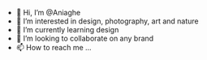 - 👋 Hi, I’m @Aniaghe
- 👀 I’m interested in design, photography, art and nature 
- 🌱 I’m currently learning design 
- 💞️ I’m looking to collaborate on any brand
- 📫 How to reach me ...

<!---
Aniaghe/Aniaghe is a ✨ special ✨ repository because its `README.md` (this file) appears on your GitHub profile.
You can click the Preview link to take a look at your changes.
--->
